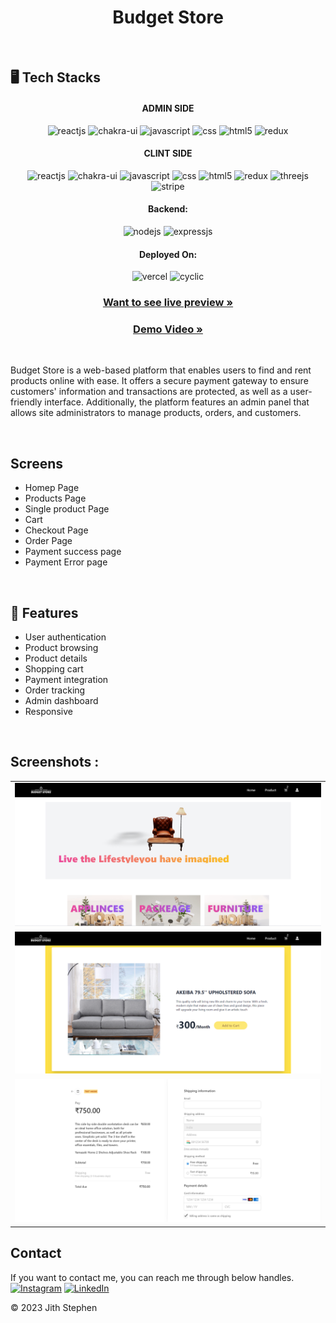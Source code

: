 <h1 align="center">Budget Store</h1>


<br />


<h2 align="start">🖥️ Tech Stacks</h2>


<h4 align="center">ADMIN SIDE</h4>

<p align="center">
  <img src="https://img.shields.io/badge/React-20232A?style=for-the-badge&logo=react&logoColor=61DAFB" alt="reactjs" />
  <img src="https://img.shields.io/badge/Chakra%20UI-3bc7bd?style=for-the-badge&logo=chakraui&logoColor=white" alt="chakra-ui" />
  <img src="https://img.shields.io/badge/JavaScript-323330?style=for-the-badge&logo=javascript&logoColor=F7DF1E" alt="javascript" />
  <img src="https://img.shields.io/badge/CSS-hotpink.svg?style=for-the-badge&logo=CSS&logoColor=white" alt="css" />
  <img src="https://img.shields.io/badge/HTML5-E34F26?style=for-the-badge&logo=html5&logoColor=white" alt="html5" />
  <img src="https://img.shields.io/badge/redux-toolkit-%23593d88.svg?style=for-the-badge&logo=redux&logoColor=white" alt="redux" />
</p>

<h4 align="center">CLINT SIDE</h4>

<p align="center">
  <img src="https://img.shields.io/badge/React-20232A?style=for-the-badge&logo=react&logoColor=61DAFB" alt="reactjs" />
   <img src="https://img.shields.io/badge/tailwindcss-%2338B2AC.svg?style=for-the-badge&logo=tailwind-css&logoColor=blue" alt="chakra-ui" />
  <img src="https://img.shields.io/badge/JavaScript-323330?style=for-the-badge&logo=javascript&logoColor=F7DF1E" alt="javascript" />
  <img src="https://img.shields.io/badge/CSS-hotpink.svg?style=for-the-badge&logo=CSS&logoColor=white" alt="css" />
  <img src="https://img.shields.io/badge/HTML5-E34F26?style=for-the-badge&logo=html5&logoColor=white" alt="html5" />
  <img src="https://img.shields.io/badge/redux-toolkit-%23593d88.svg?style=for-the-badge&logo=redux&logoColor=white" alt="redux" />
  <img src="https://img.shields.io/badge/threejs-black?style=for-the-badge&logo=three.js&logoColor=white" alt="threejs" />
  <img src="https://img.shields.io/badge/Stripe-626CD9?style=for-the-badge&logo=Stripe&logoColor=white" alt="stripe" />
</p>

<h4 align="center">Backend:</h4>

<p align="center">
  <img src="https://img.shields.io/badge/Node.js-339933?style=for-the-badge&logo=nodedotjs&logoColor=white" alt="nodejs" />
   <img src="https://img.shields.io/badge/Express.js-000000?style=for-the-badge&logo=express&logoColor=white" alt="expressjs" />
</p>

<h4 align="center">Deployed On:</h4>

<p align="center">
  <img src="https://img.shields.io/badge/Netlify-00C7B7?style=for-the-badge&logo=netlify&logoColor=white" alt="vercel" />
  <img src="https://img.shields.io/badge/Cyclic-430098?style=for-the-badge&logo=cyclic&logoColor=white" alt="cyclic" />
</p>

<h3 align="center"><a href="https://happycart-official.netlify.app/"><strong>Want to see live preview »</strong></a></h3>

<h3 align="center"><a href="https://www.linkedin.com/feed/update/urn:li:activity:7042094659233341440/"><strong>Demo Video »</strong></a></h3>


<br />


Budget Store is a web-based platform that enables users to find and rent products online with ease. It offers a secure payment gateway to ensure customers' information and transactions are protected, as well as a user-friendly interface. Additionally, the platform features an admin panel that allows site administrators to manage products, orders, and customers.

<br />

## Screens 
+ Homep  Page
+ Products Page 
+ Single product Page
+ Cart
+ Checkout Page
+ Order Page
+ Payment success page
+ Payment Error page




<br />


 
## 🚀 Features
- User authentication
- Product browsing
- Product details
- Shopping cart
- Payment integration
- Order tracking
- Admin dashboard
- Responsive 

<br />

## Screenshots :

<table>
  <tr>
    <td><img src="https://github.com/jithstephen13/BudgetStore/blob/14b0eceb91808b4b2bd5e70fd0d9d71ac701f53b/AdminSide/public/Screenshot%202023-04-15%20195404.png"  alt="home" /></td>
  </tr>
  <tr>
    <td><img  src="https://github.com/jithstephen13/BudgetStore/blob/19174a2aac08f515785324d2c62a42838f915f4e/AdminSide/public/Screenshot%202023-04-15%20193143.png"  alt="single product" /></td>
      <tr><tr>  
    <td><img  src="https://github.com/jithstephen13/BudgetStore/blob/19174a2aac08f515785324d2c62a42838f915f4e/AdminSide/public/Screenshot%202023-04-15%20193224.png"  alt="payment" /></td>
  </tr>
 </table>

## Contact

If you want to contact me, you can reach me through below handles. <br />
[![Instagram](https://img.shields.io/badge/Instagram-%23E4405F.svg?logo=Instagram&logoColor=white)](https://www.instagram.com/jth________) [![LinkedIn](https://img.shields.io/badge/LinkedIn-%230077B5.svg?logo=linkedin&logoColor=white)](https://linkedin.com/in/jithstephen13) 



© 2023 Jith Stephen
